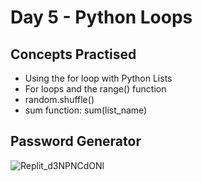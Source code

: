 # Day 5 - Python Loops
## Concepts Practised
- Using the for loop with Python Lists
- For loops and the range() function
- random.shuffle()
- sum function:  sum(list_name)
## Password Generator

![Replit_d3NPNCdONl](https://github.com/user-attachments/assets/1b88ab90-4a51-4d40-be02-a3d77beceee7)

